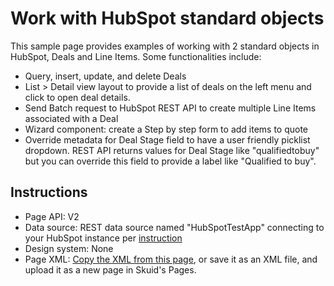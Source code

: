 # Work with HubSpot standard objects 
This sample page provides examples of working with 2 standard objects in HubSpot, Deals and Line Items. 
Some functionalities include:
* Query, insert, update, and delete Deals
* List > Detail view layout to provide a list of deals on the left menu and click to open deal details. 
* Send Batch request to HubSpot REST API to create multiple Line Items associated with a Deal
* Wizard component: create a Step by step form to add items to quote
* Override metadata for Deal Stage field to have a user friendly picklist dropdown. REST API returns values for Deal Stage like "qualifiedtobuy" but you can override this field to provide a label like "Qualified to buy".

## Instructions
- Page API:  V2
- Data source: REST data source named "HubSpotTestApp" connecting to your HubSpot instance per [instruction](HubSpotREST)
- Design system: None 
- Page XML:  [Copy the XML from this page](HubSpot_StandardObjects_SamplePage.xml?raw=true), or save it as an XML file, and upload it as a new page in Skuid's Pages.

